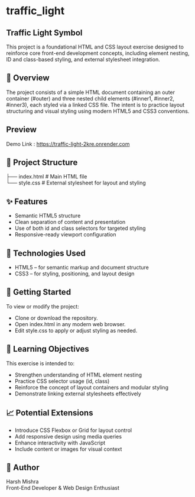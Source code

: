 # traffic_light

## Traffic Light Symbol
This project is a foundational HTML and CSS layout exercise designed to reinforce core front-end development concepts, including element nesting, ID and class-based styling, and external stylesheet integration.

## 📄 Overview
The project consists of a simple HTML document containing an outer container (#outer) and three nested child elements (#inner1, #inner2, #inner3), each styled via a linked CSS file. The intent is to practice layout structuring and visual styling using modern HTML5 and CSS3 conventions.

## Preview 
Demo Link : https://traffic-light-2kre.onrender.com

## 📁 Project Structure
├── index.html     # Main HTML file <br>
└── style.css      # External stylesheet for layout and styling <br>

## ✨ Features
- Semantic HTML5 structure
- Clean separation of content and presentation
- Use of both id and class selectors for targeted styling
- Responsive-ready viewport configuration

## 🔧 Technologies Used
- HTML5 – for semantic markup and document structure
- CSS3 – for styling, positioning, and layout design

## 🚀 Getting Started
To view or modify the project:
- Clone or download the repository.
- Open index.html in any modern web browser.
- Edit style.css to apply or adjust styling as needed.

## 🎯 Learning Objectives
This exercise is intended to:
- Strengthen understanding of HTML element nesting
- Practice CSS selector usage (id, class)
- Reinforce the concept of layout containers and modular styling
- Demonstrate linking external stylesheets effectively

## 📈 Potential Extensions
- Introduce CSS Flexbox or Grid for layout control
- Add responsive design using media queries
- Enhance interactivity with JavaScript
- Include content or images for visual context

## 👤 Author
Harsh Mishra <br>
Front-End Developer & Web Design Enthusiast <br>



